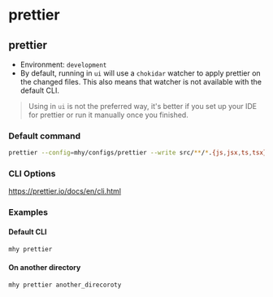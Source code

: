 # prettier

## prettier

- Environment: `development`
- By default, running in `ui` will use a `chokidar` watcher to apply prettier on the changed files. This also means that watcher is not available with the default CLI.

> Using in `ui` is not the preferred way, it's better if you set up your IDE for prettier or run it manually once you finished.

### Default command
```bash
prettier --config=mhy/configs/prettier --write src/**/*.{js,jsx,ts,tsx}
```

### CLI Options
https://prettier.io/docs/en/cli.html

### Examples

#### Default CLI
```bash
mhy prettier
```

#### On another directory
```bash
mhy prettier another_direcoroty
```



